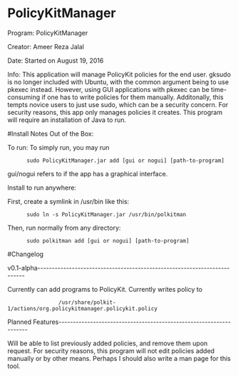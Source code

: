 # PolicyKitManager
Program:  PolicyKitManager

Creator:  Ameer Reza Jalal

Date:     Started on August 19, 2016

Info:     This application will manage PolicyKit policies for the end user. gksudo is no longer
          included with Ubuntu, with the common argument being to use pkexec instead. However,
          using GUI applications with pkexec can be time-consuming if one has to write policies
          for them manually. Additonally, this tempts novice users to just use sudo, which can be a
          security concern. For security reasons, this app only manages policies it creates.
          This program will require an installation of Java to run.

#Install Notes
Out of the Box:

To run:   To simply run, you may run 

          sudo PolicyKitManager.jar add [gui or nogui] [path-to-program] 
          
gui/nogui refers to if the app has a graphical interface.

Install to run anywhere:

First, create a symlink in /usr/bin like this:

          sudo ln -s PolicyKitManager.jar /usr/bin/polkitman
         
Then, run normally from any directory:

          sudo polkitman add [gui or nogui] [path-to-program]

#Changelog

v0.1-alpha-------------------------------------------------------------------------

Currently can add programs to PolicyKit. Currently writes policy to

                    /usr/share/polkit-1/actions/org.policykitmanager.policykit.policy
                    
Planned Features-------------------------------------------------------------------

Will be able to list previously added policies, and remove them upon request.
For security reasons, this program will not edit policies added manually or by other means. 
Perhaps I should also write a man page for this tool.
